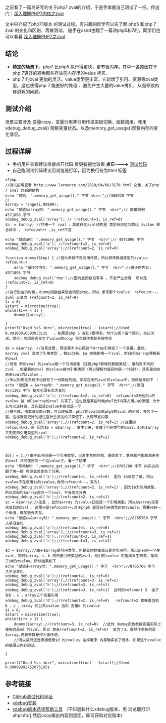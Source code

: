 
之前看了一篇鸟哥写的关于php7 zval的介绍，于是手痒就自己测试了一把。传送门：[深入理解PHP7内核之zval](http://www.laruence.com/2018/04/08/3170.html)

文中只介绍了php7.1版本 的测试过程。有兴趣的同学可以先了解 php5 和php 7 zval 的变化和区别，再做测试。
随手在csnd也翻了一篇讲php5和7的，同学们也可以看看 [深入理解PHP7之zval](https://blog.csdn.net/weixin_33816821/article/details/88675409)

## 结论
- **特定的场景下**，php7 比php5 执行得更快，更节省内存。其中一各原因在于php 7更好的避免那些存放在内存里的value 拷贝。
- php 7 的zval 更加的灵活，value类型更丰富，它新增了引用、资源等zval类型。这也使得php 7 能更好的处理 、避免产生大量的value拷贝，从而导致内存消耗的问题。

## 测试介绍
场景主要涉及 变量copy，变量引用非引用传递来回切换、函数调用。使用 xdebug_debug_zval() 观察变量状态。以及memory_get_usage()观察内存的变化情况。

## 过程详解
- 手机用户查看建议直接点开代码 看更有视觉效果 **点它---->** [测试代码](https://github.com/Sherlock-L/php-unit-test/blob/master/zval-test.php)
- 自己跑测试代码建议用浏览器打印，因为换行符为html 标签
```
<?php
//测试前可查看 http://www.laruence.com/2018/04/08/3170.html 文章，关于php 7 zval 的新的结构
echo "初始: ".memory_get_usage()." 字节 <br>:";//366920 字节 
//
$array = range(1,99999); 
echo "赋值$array时: ".memory_get_usage()." 字节  <br>";// 直接飙到 4571096 字节
xdebug_debug_zval('array'); // (refcount=1, is_ref=0)
$a  = $array; //共用一个 zval ，其值存在zval结构里 类型标志位为数组 zvalue 联合体中 ， refcount++ ,is_ref不变

echo "赋值a时: ".memory_get_usage()." 字节  <br>";// 4571096 字节
xdebug_debug_zval('a'); //(refcount=2, is_ref=0)
xdebug_debug_zval('array');//(refcount=2, is_ref=0)

function dummy($tmp) { //因为参数不是引用传递，所以原来数组类型的zvalue refcount++
    echo "循环时内存: ".memory_get_usage()." 字节  <br>";//循环时内存: 4571096 字节 
    xdebug_debug_zval('tmp');//因为此函数没有写 ，不会产生分离  所以是(refcount=3, is_ref=0)
}
//执行到这的时候，dummy函数结束后会销毁$tmp，所以 原来那个zvalue  refcount--，   zval 又变为 (refcount=2, is_ref=0)
$i = 0;
$start = microtime(true);
while($i++ < 1) {
    dummy($array); 

}
printf("Used %sS <br>", microtime(true) - $start);//Used 0.0010001659393311S   。如果是php 5 会比7慢得多。为什么呢？留个疑问，自己测试。提示：考虑是否发生了value的copy 每次循环重新开辟内存

$b = &$array; //注意这里, 假设我不小心把这个Array引用给了一个变量，此时，$array zval 变成了引用类型 ，和$a分离，$a 单独使用一个zval，而$b和$array使用新的zval
//但是 新的zval 的zvalue是一个引用类型（这是php7新增的数据类型），虽然是不同的zval ，但是新的zval 的zvlaue做为引用类型（可以理解为值存的是一个指针），其实是指向原来zval的zvalue 。
//所以到现在系统中也就存了一份数组的值，保存在老的zval的zvlaue中，测试结果如下 ：
echo "赋值b = &array时: ".memory_get_usage()." 字节  <br>";//赋值 4571392 字节 基本也没有太大变化
xdebug_debug_zval('a'); //(refcount=2, is_ref=0)  refcount=2是因为a的zvalue 被 b和$array的zval 共享了，这也就是某些时候php7比5内存占用小的原因，为什么可以这样做，其实就是zvalue本身也是一个
//联合体，值本身就能计数，可以理解成，php7的zval就是php5的zval 的封装，多包了一层，这样就能更好的通过指针去灵活的共享值了，从而节省内存
xdebug_debug_zval('array');//(refcount=2, is_ref=1) //这里的refcount=2，是 因为$b = &$array ，发生分离，变成了引用类型的zval，$b和$array共同使用引用类型的zval 
xdebug_debug_zval('b');//(refcount=2, is_ref=1) 



$b[] = 1;//由于$b已经是一个引用类型，当发生写的时候，值改变了，意味着不能和原来老的zval 共同使用同一个在value了。看一下结果
echo "修改b时: ".memory_get_usage()." 字节  <br>";//8765760 字节 内存占用 翻了快一倍 可见此处发生了分离。
xdebug_debug_zval('a');//(refcount=1, is_ref=0)  因为 $b改变了值，所以zvalue不在使用$a的zvalue,自然refcount--，变为1
xdebug_debug_zval('array');//(refcount=2, is_ref=1) ，因为$b为引用类型，所以实际和$array是同一个zval，不会发生分离
xdebug_debug_zval('b');//(refcount=2, is_ref=1) 
$c = &$array;//注意 ，此时$array 的zvalue已经是一个引用类型，所以&$array没有改变其的zval ，这里只是refcount++;对于php5 是没有引用类型的在zvaule，需要开辟一个新值，增加额外内存。
echo "赋值c=&array时: ".memory_get_usage()." 字节  <br>";//8765760 字节  几乎没变化
xdebug_debug_zval('a');//(refcount=1, is_ref=0)
xdebug_debug_zval('array');;//(refcount=3, is_ref=1)
xdebug_debug_zval('b');;//(refcount=3, is_ref=1)
xdebug_debug_zval('c');;//(refcount=3, is_ref=1)

$d = $array;//由于$array是引用类型，但是此时的赋值又是非引用型，所以新开辟一个在zval，同时$array、c、b 依然是引用类型的zval，他们的zvalue 的指向发生改变，指向了$d的zvalue。所以结果如下
echo "赋值d=array时: ".memory_get_usage()." 字节  <br>";//8765760 字节   几乎没变化
xdebug_debug_zval('a');//(refcount=1, is_ref=0)
xdebug_debug_zval('array');//(refcount=3, is_ref=1)
xdebug_debug_zval('b');//(refcount=3, is_ref=1)
xdebug_debug_zval('c');//(refcount=3, is_ref=1)  此时的refcount 3  由于 有b 、c 、array三个变量引用
xdebug_debug_zval('d');//(refcount=2, is_ref=0)   refcount=2 意味着当前 b 、c 、array 的公共zvalue 指向 变量d 的zvalue
$i = 0;
$start = microtime(true);
while($i++ < 1) {
    dummy($array);//(refcount=3, is_ref=0)  //此时 dummy函数参数变量实际上使用的是$d 的zval，所以 原来(refcount=2, is_ref=0)  变为了3。虽然传参传的是$array,但是参数是作为值传递，
    //所以最终还是直接使用$d 的zvalue。这样看来 内存确实省了很多，如果这个zvalue 的值很占内存的话.

}

printf("Used %ss <br>", microtime(true) - $start);//Used 0.00099992752075195s 

```

## 参考链接
- [GitHub测试代码地址](https://github.com/Sherlock-L/php-unit-test/blob/master/zval-test.php)
- [xdebug安装](https://www.cnblogs.com/taijun/p/4204048.html)
- [xdebug版本选择帮助工具](https://xdebug.org/wizard.php) （不知道装什么xdebug版本，用 浏览器打印phpinfo(),然后copy输出内容到里面，即可获取对应版本）
